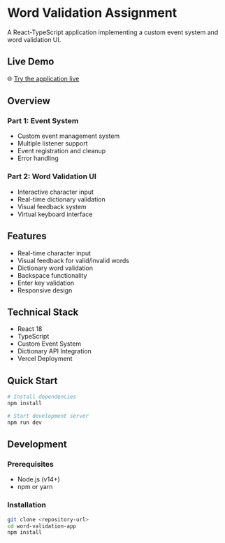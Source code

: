 # Word Validation Assignment

A React-TypeScript application implementing a custom event system and word validation UI.

## Live Demo
🌐 [Try the application live](https://word-game-phi-fawn.vercel.app/)

## Overview

### Part 1: Event System
- Custom event management system
- Multiple listener support
- Event registration and cleanup
- Error handling

### Part 2: Word Validation UI
- Interactive character input
- Real-time dictionary validation
- Visual feedback system
- Virtual keyboard interface

## Features

- Real-time character input
- Visual feedback for valid/invalid words
- Dictionary word validation
- Backspace functionality
- Enter key validation
- Responsive design

## Technical Stack

- React 18
- TypeScript
- Custom Event System
- Dictionary API Integration
- Vercel Deployment

## Quick Start

```bash
# Install dependencies
npm install

# Start development server
npm run dev
```

## Development

### Prerequisites
- Node.js (v14+)
- npm or yarn

### Installation
```bash
git clone <repository-url>
cd word-validation-app
npm install
```